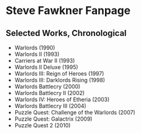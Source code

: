 # Steve Fawkner Fanpage

## Selected Works, Chronological

* Warlords (1990)
* Warlords II (1993)
* Carriers at War II (1993)
* Warlords II Deluxe (1995)
* Warlords III: Reign of Heroes (1997)
* Warlords III: Darklords Rising (1998)
* Warlords Battlecry (2000)
* Warlords Battlecry II (2002)
* Warlords IV: Heroes of Etheria (2003)
* Warlords Battlecry III (2004)
* Puzzle Quest: Challenge of the Warlords (2007)
* Puzzle Quest: Galactrix (2009)
* Puzzle Quest 2 (2010)

